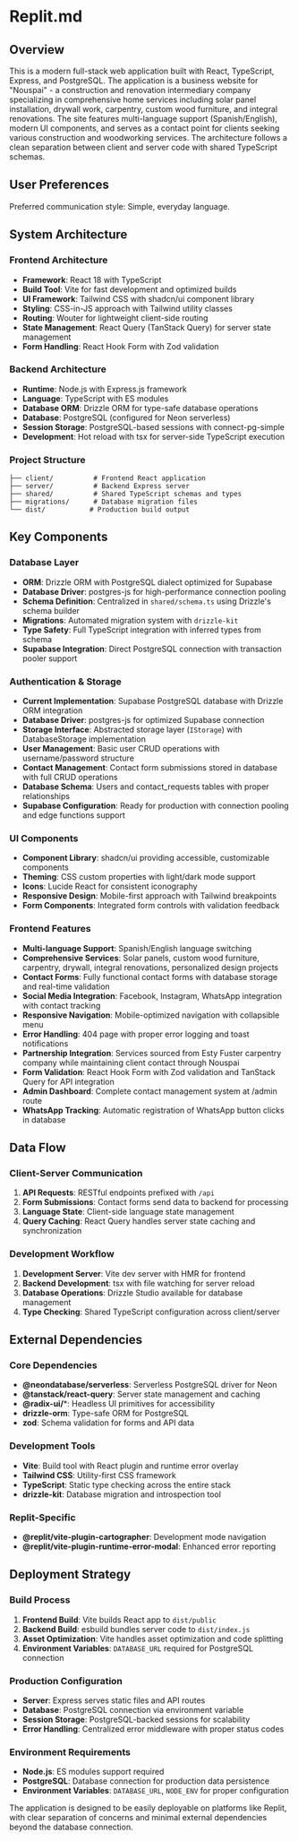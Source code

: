# Replit.md

## Overview

This is a modern full-stack web application built with React, TypeScript, Express, and PostgreSQL. The application is a business website for "Nouspai" - a construction and renovation intermediary company specializing in comprehensive home services including solar panel installation, drywall work, carpentry, custom wood furniture, and integral renovations. The site features multi-language support (Spanish/English), modern UI components, and serves as a contact point for clients seeking various construction and woodworking services. The architecture follows a clean separation between client and server code with shared TypeScript schemas.

## User Preferences

Preferred communication style: Simple, everyday language.

## System Architecture

### Frontend Architecture
- **Framework**: React 18 with TypeScript
- **Build Tool**: Vite for fast development and optimized builds
- **UI Framework**: Tailwind CSS with shadcn/ui component library
- **Styling**: CSS-in-JS approach with Tailwind utility classes
- **Routing**: Wouter for lightweight client-side routing
- **State Management**: React Query (TanStack Query) for server state management
- **Form Handling**: React Hook Form with Zod validation

### Backend Architecture
- **Runtime**: Node.js with Express.js framework
- **Language**: TypeScript with ES modules
- **Database ORM**: Drizzle ORM for type-safe database operations
- **Database**: PostgreSQL (configured for Neon serverless)
- **Session Storage**: PostgreSQL-based sessions with connect-pg-simple
- **Development**: Hot reload with tsx for server-side TypeScript execution

### Project Structure
```
├── client/          # Frontend React application
├── server/          # Backend Express server
├── shared/          # Shared TypeScript schemas and types
├── migrations/      # Database migration files
└── dist/           # Production build output
```

## Key Components

### Database Layer
- **ORM**: Drizzle ORM with PostgreSQL dialect optimized for Supabase
- **Database Driver**: postgres-js for high-performance connection pooling
- **Schema Definition**: Centralized in `shared/schema.ts` using Drizzle's schema builder
- **Migrations**: Automated migration system with `drizzle-kit`
- **Type Safety**: Full TypeScript integration with inferred types from schema
- **Supabase Integration**: Direct PostgreSQL connection with transaction pooler support

### Authentication & Storage
- **Current Implementation**: Supabase PostgreSQL database with Drizzle ORM integration
- **Database Driver**: postgres-js for optimized Supabase connection
- **Storage Interface**: Abstracted storage layer (`IStorage`) with DatabaseStorage implementation
- **User Management**: Basic user CRUD operations with username/password structure
- **Contact Management**: Contact form submissions stored in database with full CRUD operations
- **Database Schema**: Users and contact_requests tables with proper relationships
- **Supabase Configuration**: Ready for production with connection pooling and edge functions support

### UI Components
- **Component Library**: shadcn/ui providing accessible, customizable components
- **Theming**: CSS custom properties with light/dark mode support
- **Icons**: Lucide React for consistent iconography
- **Responsive Design**: Mobile-first approach with Tailwind breakpoints
- **Form Components**: Integrated form controls with validation feedback

### Frontend Features
- **Multi-language Support**: Spanish/English language switching
- **Comprehensive Services**: Solar panels, custom wood furniture, carpentry, drywall, integral renovations, personalized design projects
- **Contact Forms**: Fully functional contact forms with database storage and real-time validation
- **Social Media Integration**: Facebook, Instagram, WhatsApp integration with contact tracking
- **Responsive Navigation**: Mobile-optimized navigation with collapsible menu
- **Error Handling**: 404 page with proper error logging and toast notifications
- **Partnership Integration**: Services sourced from Esty Fuster carpentry company while maintaining client contact through Nouspai
- **Form Validation**: React Hook Form with Zod validation and TanStack Query for API integration
- **Admin Dashboard**: Complete contact management system at /admin route
- **WhatsApp Tracking**: Automatic registration of WhatsApp button clicks in database

## Data Flow

### Client-Server Communication
1. **API Requests**: RESTful endpoints prefixed with `/api`
2. **Form Submissions**: Contact forms send data to backend for processing
3. **Language State**: Client-side language state management
4. **Query Caching**: React Query handles server state caching and synchronization

### Development Workflow
1. **Development Server**: Vite dev server with HMR for frontend
2. **Backend Development**: tsx with file watching for server reload
3. **Database Operations**: Drizzle Studio available for database management
4. **Type Checking**: Shared TypeScript configuration across client/server

## External Dependencies

### Core Dependencies
- **@neondatabase/serverless**: Serverless PostgreSQL driver for Neon
- **@tanstack/react-query**: Server state management and caching
- **@radix-ui/***: Headless UI primitives for accessibility
- **drizzle-orm**: Type-safe ORM for PostgreSQL
- **zod**: Schema validation for forms and API data

### Development Tools
- **Vite**: Build tool with React plugin and runtime error overlay
- **Tailwind CSS**: Utility-first CSS framework
- **TypeScript**: Static type checking across the entire stack
- **drizzle-kit**: Database migration and introspection tool

### Replit-Specific
- **@replit/vite-plugin-cartographer**: Development mode navigation
- **@replit/vite-plugin-runtime-error-modal**: Enhanced error reporting

## Deployment Strategy

### Build Process
1. **Frontend Build**: Vite builds React app to `dist/public`
2. **Backend Build**: esbuild bundles server code to `dist/index.js`
3. **Asset Optimization**: Vite handles asset optimization and code splitting
4. **Environment Variables**: `DATABASE_URL` required for PostgreSQL connection

### Production Configuration
- **Server**: Express serves static files and API routes
- **Database**: PostgreSQL connection via environment variable
- **Session Storage**: PostgreSQL-backed sessions for scalability
- **Error Handling**: Centralized error middleware with proper status codes

### Environment Requirements
- **Node.js**: ES modules support required
- **PostgreSQL**: Database connection for production data persistence
- **Environment Variables**: `DATABASE_URL`, `NODE_ENV` for proper configuration

The application is designed to be easily deployable on platforms like Replit, with clear separation of concerns and minimal external dependencies beyond the database connection.